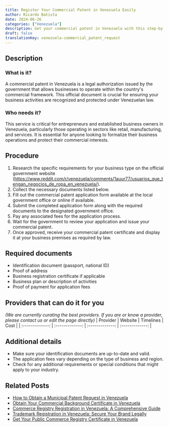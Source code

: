 ```yaml
---
title: Register Your Commercial Patent in Venezuela Easily
author: Ricardo Batista
date: 2024-06-26
categories: ["Venezuela"]
description: Get your commercial patent in Venezuela with this step-by-step guide. Simplify your business registration process.
draft: false
translationKey: venezuela-commercial_patent_request
---
```


## Description
### What is it?
A commercial patent in Venezuela is a legal authorization issued by the government that allows businesses to operate within the country's commercial framework. This official document is crucial for ensuring your business activities are recognized and protected under Venezuelan law.

### Who needs it?
This service is critical for entrepreneurs and established business owners in Venezuela, particularly those operating in sectors like retail, manufacturing, and services. It is essential for anyone looking to formalize their business operations and protect their commercial interests.

## Procedure

1. Research the specific requirements for your business type on the official government website (https://www.reddit.com/r/venezuela/comments/1auur77/usuarios_que_tengan_negocios_de_ropa_en_venezuela/).
2. Collect the necessary documents listed below.
3. Fill out the commercial patent application form available at the local government office or online if available.
4. Submit the completed application form along with the required documents to the designated government office.
5. Pay any associated fees for the application process.
6. Wait for the government to review your application and issue your commercial patent.
7. Once approved, receive your commercial patent certificate and display it at your business premises as required by law.


## Required documents

- Identification document (passport, national ID)
- Proof of address
- Business registration certificate if applicable
- Business plan or description of activities
- Proof of payment for application fees


## Providers that can do it for you
_(We are currently curating the best providers. If you are or know a provider, please contact us or edit the page directly)_
| Provider        |     Website     |     Timelines    |       Cost      |
| :-------------: | :-------------: |  :-------------: | :-------------: |

## Additional details

- Make sure your identification documents are up-to-date and valid.
- The application fees vary depending on the type of business and region.
- Check for any additional requirements or special conditions that might apply to your industry.




## Related Posts

- [How to Obtain a Municipal Patent Request in Venezuela](https://tramitit.com/guides/venezuela/municipal_patent_request/)
- [Obtain Your Commercial Background Certificate in Venezuela](https://tramitit.com/guides/venezuela/commercial_background_certificate/)
- [Commerce Registry Registration in Venezuela: A Comprehensive Guide](https://tramitit.com/guides/venezuela/commerce_registry_registration/)
- [Trademark Registration in Venezuela: Secure Your Brand Legally](https://tramitit.com/guides/venezuela/trademark_registration/)
- [Get Your Public Commerce Registry Certificate in Venezuela](https://tramitit.com/guides/venezuela/public_commerce_registry_certificate/)